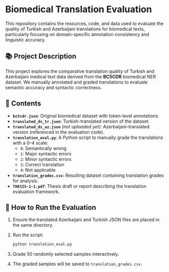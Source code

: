 # Biomedical Translation Evaluation

This repository contains the resources, code, and data used to evaluate the quality of Turkish and Azerbaijani translations for biomedical texts, particularly focusing on domain-specific annotation consistency and linguistic accuracy.

## 📚 Project Description

This project explores the comparative translation quality of Turkish and Azerbaijani medical text data derived from the **BC5CDR** biomedical NER dataset. We manually annotated and graded translations to evaluate semantic accuracy and syntactic correctness.

## 📂 Contents

- **`bc5cdr.json`**: Original biomedical dataset with token-level annotations.
- **`translated_ds_tr.json`**: Turkish-translated version of the dataset.
- **`translated_ds_az.json`** *(not uploaded yet)*: Azerbaijani-translated version (referenced in the evaluation code).
- **`translation_eval.py`**: A Python script to manually grade the translations with a 0–4 scale:
  - `0`: Semantically wrong
  - `1`: Major syntactic errors
  - `2`: Minor syntactic errors
  - `3`: Correct translation
  - `4`: Not applicable
- **`translation_grades.csv`**: Resulting dataset containing translation grades for analysis.
- **`THESIS-1-1.pdf`**: Thesis draft or report describing the translation evaluation framework.

## 🚀 How to Run the Evaluation

1. Ensure the translated Azerbaijani and Turkish JSON files are placed in the same directory.
2. Run the script:
   ```bash
   python translation_eval.py
   ```

3. Grade 50 randomly selected samples interactively.
4. The graded samples will be saved to `translation_grades.csv`.



